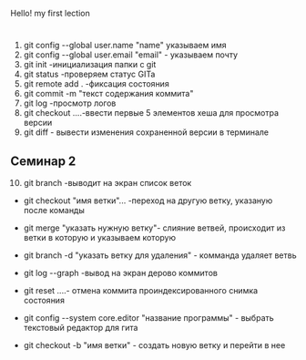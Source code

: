Hello! my first lection 
# 


1. git config --global user.name "name" указываем имя
2. git config --global user.email "email" - указываем почту
3. git init -инициализация папки с git
4. git status -проверяем статус GITa
5. git remote add .  -фиксация состояния   
6. git commit -m "текст содержания коммита"
7. git log -просмотр логов
8. git checkout ....-ввести первые 5 элементов хеша для просмотра версии
9. git diff - вывести изменения сохраненной версии в терминале
## Семинар 2
10. git branch -выводит на экран список веток

* git checkout "имя ветки"... -переход на другую ветку, указаную после команды

* git merge "указать нужную ветку"- слияние ветвей, происходит из ветки в которую и указываем которую

* git branch -d "указать ветку для удаления" - комманда удаляет ветвь

* git log --graph -вывод на экран дерово коммитов

* git reset ....- отмена коммита проиндексированного снимка состояния

* git config --system core.editor "название программы" - выбрать текстовый редактор для гита

* git checkout -b "имя ветки" - создать новую ветку и перейти в нее
